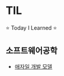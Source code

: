 # TIL
⭐️ Today I Learned ⭐️

## 소프트웨어공학
* [애자일 개발 모델](https://github.com/Annie-Cho/TIL/blob/main/%EC%86%8C%ED%94%84%ED%8A%B8%EC%9B%A8%EC%96%B4%EA%B3%B5%ED%95%99/%EC%95%A0%EC%9E%90%EC%9D%BC%20%EA%B0%9C%EB%B0%9C%20%EB%AA%A8%EB%8D%B8.md)
